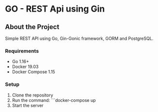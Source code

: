 # GO - REST Api using Gin

## About the Project

Simple REST API using Go, Gin-Gonic framework, GORM and PostgreSQL.

### Requirements

* Go 1.16+
* Docker 19.03
* Docker Compose 1.15

### Setup

1. Clone the repository
2. Run the command: ```docker-compose up
3. Start the server
